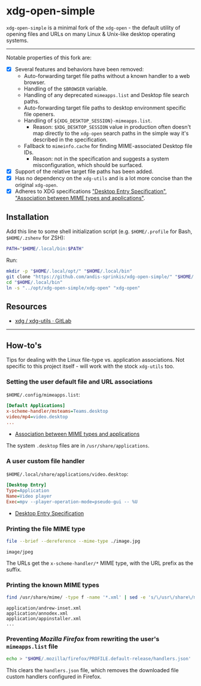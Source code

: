 # xdg-open-simple

`xdg-open-simple` is a minimal fork of the `xdg-open` - the default utility of opening files and URLs on many Linux & Unix-like desktop operating systems.

---

Notable properties of this fork are:

-   [x] Several features and behaviors have been removed:
    -   Auto-forwarding target file paths without a known handler to a web browser.
    -   Handling of the `$BROWSER` variable.
    -   Handling of any deprecated `mimeapps.list` and Desktop file search paths.
    -   Auto-forwarding target file paths to desktop environment specific file openers.
    -   Handling of `${XDG_DESKTOP_SESSION}-mimeapps.list`.
        -   Reason: `$XDG_DESKTOP_SESSION` value in production often doesn't map directly to the `xdg-open` search paths in the simple way it's described in the specification.
    -   Fallback to `mimeinfo.cache` for finding MIME-associated Desktop file IDs.
        -   Reason: not in the specification and suggests a system misconfiguration, which should be surfaced.
-   [x] Support of the relative target file paths has been added.
-   [x] Has no dependency on the `xdg-utils` and is a lot more concise than the original `xdg-open`.
-   [x] Adheres to XDG specifications ["Desktop Entry Specification"](https://specifications.freedesktop.org/desktop-entry-spec/latest/), ["Association between MIME types and applications"](https://specifications.freedesktop.org/mime-apps-spec/latest/).

## Installation

Add this line to some shell initialization script (e.g. `$HOME/.profile` for Bash, `$HOME/.zshenv` for ZSH):

```sh
PATH="$HOME/.local/bin:$PATH"
```

Run:

```sh
mkdir -p "$HOME/.local/opt/" "$HOME/.local/bin"
git clone "https://github.com/andis-sprinkis/xdg-open-simple/" "$HOME/.local/opt/xdg-open-simple"
cd "$HOME/.local/bin"
ln -s "../opt/xdg-open-simple/xdg-open" "xdg-open"
```

## Resources

-   [xdg / xdg-utils · GitLab](https://gitlab.freedesktop.org/xdg/xdg-utils)

---

## How-to's

Tips for dealing with the Linux file-type vs. application associations. Not specific to this project itself - will work with the stock `xdg-utils` too.

### Setting the user default file and URL associations

`$HOME/.config/mimeapps.list`:

```ini
[Default Applications]
x-scheme-handler/msteams=Teams.desktop
video/mp4=video.desktop
...
```

-   [Association between MIME types and applications](https://specifications.freedesktop.org/mime-apps-spec/latest/)

The system `.desktop` files are in `/usr/share/applications`.

### A user custom file handler

`$HOME/.local/share/applications/video.desktop`:

```ini
[Desktop Entry]
Type=Application
Name=Video player
Exec=mpv --player-operation-mode=pseudo-gui -- %U
```

-   [Desktop Entry Specification](https://specifications.freedesktop.org/desktop-entry-spec/latest/)

### Printing the file MIME type

```sh
file --brief --dereference --mime-type ./image.jpg
```

```
image/jpeg
```

The URLs get the `x-scheme-handler/*` MIME type, with the URL prefix as the suffix.

### Printing the known MIME types

```sh
find /usr/share/mime/ -type f -name '*.xml' | sed -e 's/\/usr\/share\/mime\///g' -e "s/\.xml$//g" | less
```

```
application/andrew-inset.xml
application/annodex.xml
application/appinstaller.xml
...
```

### Preventing _Mozilla Firefox_ from rewriting the user's `mimeapps.list` file

```sh
echo > "$HOME/.mozilla/firefox/PROFILE.default-release/handlers.json'
```

This clears the `handlers.json` file, which removes the downloaded file custom handlers configured in Firefox.
